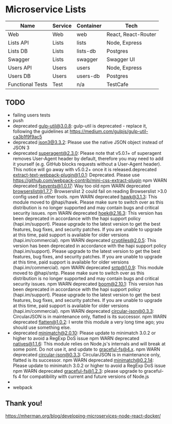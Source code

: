 # Microservice Lists

| Name            | Service| Container| Tech                 |
|-----------------|--------|----------|----------------------|
| Web             | Web    | web      | React, React-Router  |
| Lists API       | Lists  | lists    | Node, Express        |
| Lists DB        | Lists  | lists-db | Postgres             |
| Swagger         | Lists  | swagger  | Swagger UI           |
| Users API       | Users  | users    | Node, Express        |
| Users DB        | Users  | users-db | Postgres             |
| Functional Tests| Test   | n/a      | TestCafe             |

## TODO

* failing users tests
* push
* deprecated gulp-util@3.0.8: gulp-util is deprecated - replace it, following the guidelines at https://medium.com/gulpjs/gulp-util-ca3b1f9f9ac5
* deprecated json3@3.3.2: Please use the native JSON object instead of JSON 3
* deprecated superagent@2.3.0: Please note that v5.0.1+ of superagent removes User-Agent header by default, therefore you may need to add it yourself (e.g. GitHub blocks requests without a User-Agent header).  This notice will go away with v5.0.2+ once it is released.deprecated extract-text-webpack-plugin@1.0.1: Deprecated. Please use https://github.com/webpack-contrib/mini-css-extract-plugin
npm WARN deprecated fsevents@1.0.17: Way too old
npm WARN deprecated browserslist@1.7.7: Browserslist 2 could fail on reading Browserslist >3.0 config used in other tools.
npm WARN deprecated hawk@3.1.3: This module moved to @hapi/hawk. Please make sure to switch over as this distribution is no longer supported and may contain bugs and critical security issues.
npm WARN deprecated hoek@2.16.3: This version has been deprecated in accordance with the hapi support policy (hapi.im/support). Please upgrade to the latest version to get the best features, bug fixes, and security patches. If you are unable to upgrade at this time, paid support is available for older versions (hapi.im/commercial).
npm WARN deprecated cryptiles@2.0.5: This version has been deprecated in accordance with the hapi support policy (hapi.im/support). Please upgrade to the latest version to get the best features, bug fixes, and security patches. If you are unable to upgrade at this time, paid support is available for older versions (hapi.im/commercial).
npm WARN deprecated sntp@1.0.9: This module moved to @hapi/sntp. Please make sure to switch over as this distribution is no longer supported and may contain bugs and critical security issues.
npm WARN deprecated boom@2.10.1: This version has been deprecated in accordance with the hapi support policy (hapi.im/support). Please upgrade to the latest version to get the best features, bug fixes, and security patches. If you are unable to upgrade at this time, paid support is available for older versions (hapi.im/commercial).
npm WARN deprecated circular-json@0.3.3: CircularJSON is in maintenance only, flatted is its successor.
npm WARN deprecated flatten@1.0.2: I wrote this module a very long time ago; you should use something else.
* deprecated minimatch@2.0.10: Please update to minimatch 3.0.2 or higher to avoid a RegExp DoS issue
npm WARN deprecated natives@1.1.6: This module relies on Node.js's internals and will break at some point. Do not use it, and update to graceful-fs@4.x.
npm WARN deprecated circular-json@0.3.3: CircularJSON is in maintenance only, flatted is its successor.
npm WARN deprecated minimatch@0.2.14: Please update to minimatch 3.0.2 or higher to avoid a RegExp DoS issue
npm WARN deprecated graceful-fs@1.2.3: please upgrade to graceful-fs 4 for compatibility with current and future versions of Node.js
* 
* webpack

## Thank you! 

https://mherman.org/blog/developing-microservices-node-react-docker/